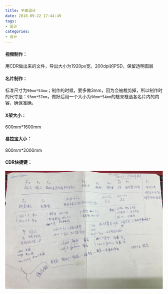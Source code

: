 ```yaml
---
title: 平面设计
date: 2018-09-22 17:44:49
tags:
- 设计
categories: 
- 设计
---
```


#### 视频制作：

用CDR做出来的文件，导出大小为1920px宽，200dpi的PSD，保留透明图层

#### 名片制作：

标准尺寸为`90mm*54mm`；制作的时候，要多做3mm，因为会被裁剪掉，所以制作时的尺寸是：`93mm*57mm`，做好后用一个大小为`90mm*54mm`的框来框选各名片内的内容，确保准确。

#### X架大小：

600mm*1600mm

#### 易拉宝大小：

800mm*2000mm

#### CDR快捷键：

![快捷键](https://raw.githubusercontent.com/winney07/Images/main/winney07.github.io/%E5%B9%B3%E9%9D%A2%E8%AE%BE%E8%AE%A1/CDR1.jpg)